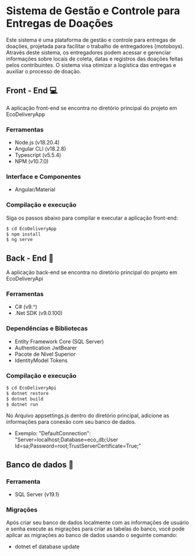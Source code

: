 # Sistema de Gestão e Controle para Entregas de Doações 

Este sistema é uma plataforma de gestão e controle para entregas de doações, projetada para facilitar o trabalho de entregadores (motoboys). Através deste sistema, os entregadores podem acessar e gerenciar informações sobre locais de coleta, datas e registros das doações feitas pelos contribuintes. O sistema visa otimizar a logística das entregas e auxiliar o processo de doação.

## Front - End :computer:
A aplicação front-end se encontra no diretório principal do projeto em EcoDeliveryApp
### Ferramentas
- Node.js (v18.20.4)
- Angular CLI (v18.2.8)
- Typescript (v5.5.4)
- NPM (v10.7.0)
### Interface e Componentes
- Angular/Material
### Compilação e execução
Siga os passos abaixo para compilar e executar a aplicação front-end:
```bash
$ cd EcoDeliveryApp
$ npm install
$ ng serve
```
## Back - End :wrench:
A aplicação back-end se encontra no diretório principal do projeto em EcoDeliveryApi
  ### Ferramentas
  - C# (v9.^)
  - .Net SDK (v9.0.100)
  ### Dependências e Bibliotecas
  -  Entity Framework Core (SQL Server)
  -  Authentication JwtBearer
  - Pacote de Nível Superior
  - IdentityModel Tokens                                  
  ### Compilação e execução
  ```bash
  $ cd EcoDeliveryApi
  $ dotnet restore
  $ dotnet build
  $ dotnet run
  ```
No Arquivo appsettings.js dentro do diretório principal, adicione as informações para conexão com seu banco de dados.
- Exemplo:  "DefaultConnection": "Server=localhost;Database=eco_db;User Id=sa;Password=root;TrustServerCertificate=True;"

## Banco de dados :bank:
### Ferramenta
- SQL Server (v19.1)
### Migrações
Após criar seu banco de dados localmente com as informações de usuário e senha execute as migrações para criar as tabelas do banco, você pode aplicar as migrações ao banco de dados usando o seguinte comando:
- dotnet ef database update

  



